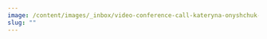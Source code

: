 ```yaml
---
image: /content/images/_inbox/video-conference-call-kateryna-onyshchuk-istock-getty-images-1314080931.png
slug: ""
---
```

